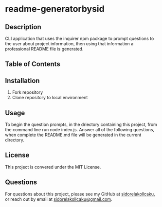 
# readme-generatorbysid
## Description
CLI application that uses the inquirer npm package to prompt questions to the user about project information, then using that information a professional README file is generated.
## Table of Contents

## Installation
1. Fork repository
2. Clone repository to local environment

## Usage
To begin the question prompts, in the driectory containing this project, from the command line run node index.js. Answer all of the following questions, when complete the README.md file will be generated in the current directory.  

## License
This project is convered under the MIT License.

## Questions
For questions about this project, please see my GitHub at [sidorelakollcaku](https://github.com/sidorelakollcaku), or reach out by email at sidorelakollcaku@gmail.com.
